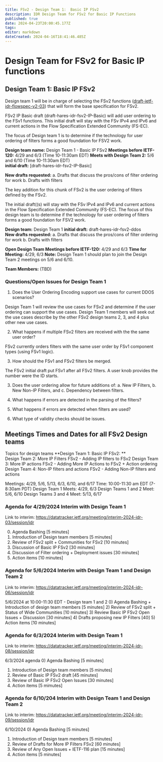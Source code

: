 ```yaml
---
title: FSv2 - Design Team 1:  Basic IP FSv2
description: IDR Design Team for FSv2 for Basic IP Functions 
published: true
date: 2024-04-23T20:00:45.177Z
tags: 
editor: markdown
dateCreated: 2024-04-16T18:41:46.485Z
---
```


# Design Team for FSv2 for Basic IP functions  

## Design Team 1: Basic IP FSv2 
 
 Design team 1 will be in charge of selecting the FSv2 functions ([draft-ietf-idr-flowspec-v2-03](https://datatracker.ietf.org/doc/draft-ietf-idr-flowspec-v2/)) that will form the base specification for FSv2. 
 
 FSv2 IP Basic draft (draft-hares-idr-fsv2-IP-Basic) will add user ordering to the FSv1 functions. This initial draft will stay with the FSv IPv4 and IPv6 and current actions in the Flow Specification Extended Community (FS-EC).  
 
 The focus of Design team 1 is to determine if the technology for user ordering of filters forms a good foundation for FSV2 work. 

**Design team name:** Design Team 1 - Basic IP FSv2 
**Meetings before IETF-120:** 4/29 and 6/3 (Time 10-11:30am EDT) 
**Meets with Design Team 2:** 5/6 and 6/10 (Time 10-11:30am EDT)  
**initial draft:**  [draft-hares-idr-fsv2-IP-Basic]

**New drafts requested:** 
a. Drafts that discuss the pros/cons of filter ordering for work 
b. Drafts with filters 

The key addition for this chunk of FSv2 is the user ordering of filters defined by the FSv2. 

The initial draft((s) will stay with the FSv IPv4 and IPv6 and current actions in the Flow Specification Extended Community (FS-EC).  The focus of this design team is to determine if the technology for user ordering of filters forms a good foundation for FSV2 work. 

**Design team:** Design Team 1 
**initial draft:**  draft-hares-idr-fsv2-ddos  
**New drafts requested:** 
a. Drafts that discuss the pros/cons of filter ordering for work 
b. Drafts with filters 

**Open Design Team Meetings before IETF-120:** 4/29 and 6/3 
**Time for Meeting:** 4/29, 6/3 
**Note:** Design Team 1 should plan to join the Design Team 2 meetings on 5/6 and 6/10. 

**Team Members:** (TBD) 
 

### Questions/Open Issues for Design Team 1 
1. Does the User Ordering Encoding support use cases for current DDOS scenarios?

Design Team 1 will review the use cases for FSv2 and determine if the user ordering can support the use cases.  Design Team 1 members will seek out the use cases describe by the other FSv2 design teams 2, 3, and 4 plus other new use cases.  
 
2. What happens if multiple FSv2 filters are received with the the same user order?

FSv2 currently orders filters with the same user order by FSv1 component types (using FSv1 logic). 

3. How should the FSv1 and FSv2 filters be merged. 

The FSv2 initial draft put FSv1 after all FSv2 filters.  A user knob provides the number were the ID starts. 

3. Does the user ordering allow for future additions of: 
a. New IP Filters, 
b. New Non-IP Filters, and 
c. Dependency between filters. 

4. What happens if errors are detected in the parsing of the filters? 
5. What happens if errors are detected when filters are used? 
6. What type of validity checks should be issues. 


## Meetings Times and Dates for all FSv2 Design teams

Topics for design teams
**Design Team 1: Basic IP FSv2: **  
Design Team 2: More IP Filters FSv2 - Adding IP filters to FSv2
Design Team 3: More IP actions FSv2 - Adding More IP Actions to FSv2 + Action ordering 
Design Team 4: Non-IP filters and actions FSv2 - Adding Non-IP filters and actions 

Meetings: 4/29, 5/6, 5/13, 6/3, 6/10, and 6/17
Time: 10:00-11:30 am EDT (7-8:30am PDT)
Design Team 1 Meets: 4/29, 6/3
Design Teams 1 and 2 Meet: 5/6, 6/10
Design Teams 3 and 4 Meet: 5/13, 6/17
 
 
### Agenda for 4/29/2024 Interim with Design Team 1 
Link to interim: https://datatracker.ietf.org/meeting/interim-2024-idr-03/session/idr

0) Agenda Bashing  [5 minutes]
1) Introduction of Design team members [5 minutes]
2) Review of FSv2 split + Communities for FSv2  [10 minutes]
3) Discussion of Basic IP FSv2 [30 minutes]
4) Discussion of Filter ordering + Deployment issues [30 minutes]
5) Action items [10 minutes]

### Agenda for 5/6/2024 Interim with Design Team 1 and Design Team 2
Link to interim: https://datatracker.ietf.org/meeting/interim-2024-idr-06/session/idr

5/6/2024 at 10:00-11:30 EDT -  Design team 1 and 2
0) Agenda Bashing + Introduction of design team members [5 minutes]
2) Review of FSv2 split + Status of Wide Communities [10 minutes]
3) Review Basic IP FSv2 Open Issues + Discussion [30 minutes]
4) Drafts proposing new IP Filters [40]
5) Action items [10 minutes]

 ### Agenda for 6/3/2024 Interim with Design Team 1 
 Link to interim: https://datatracker.ietf.org/meeting/interim-2024-idr-08/session/idr
 
 6/3/2024 agenda
0) Agenda Bashing   [5 minutes]
1) Introduction of Design team members [5 minutes]
2) Review of Basic IP FSv2 draft [45 minutes]
3) Review of Basic IP FSv2 Open Issues [30 minutes]
4) Action items [5 mimutes]

### Agenda for 6/10/204 Interim with Design Team 1 and Design Team 2
Link to interim: https://datatracker.ietf.org/meeting/interim-2024-idr-09/session/idr
 
 6/10/2024
0) Agenda Bashing  [5 minutes]
1) Introduction of Design team members [5 minutes]
2) Review of Drafts for More IP Filters FSv2 [60 minutes]
3) Review of Any Open Issues  + IETF-116 plan [15 minutes]
4) Action items [5 minutes] 
 